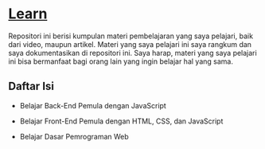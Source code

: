 # [Learn](https://github.com/Kern3Lz/learn)

Repositori ini berisi kumpulan materi pembelajaran yang saya pelajari, baik dari video, maupun artikel. Materi yang saya pelajari ini saya rangkum dan saya dokumentasikan di repositori ini. Saya harap, materi yang saya pelajari ini bisa bermanfaat bagi orang lain yang ingin belajar hal yang sama.

## Daftar Isi

- Belajar Back-End Pemula dengan JavaScript

- Belajar Front-End Pemula dengan HTML, CSS, dan JavaScript

- Belajar Dasar Pemrograman Web
